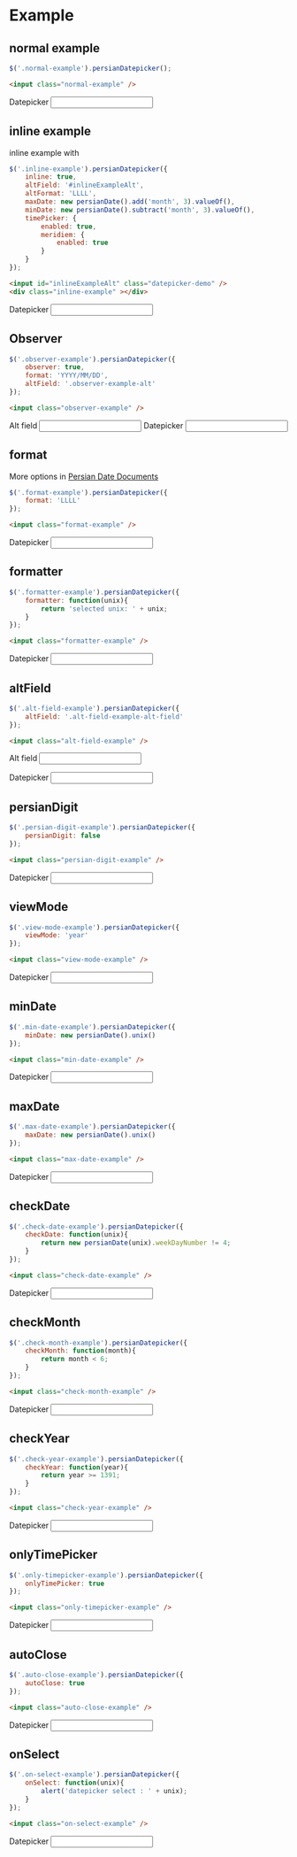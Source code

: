 # Example


## normal example

```javascript
$('.normal-example').persianDatepicker();
```

```html
<input class="normal-example" />
```
<label>Datepicker</label>
<input class="datepicker-demo normal-example" />


## inline example

inline example with 



```javascript
$('.inline-example').persianDatepicker({
    inline: true,
    altField: '#inlineExampleAlt',
    altFormat: 'LLLL',
    maxDate: new persianDate().add('month', 3).valueOf(),
    minDate: new persianDate().subtract('month', 3).valueOf(),
    timePicker: {
        enabled: true,
        meridiem: {
            enabled: true
        }
    }
});
```

```html
<input id="inlineExampleAlt" class="datepicker-demo" />
<div class="inline-example" ></div>
```

<label>Datepicker</label>
<input id="inlineExampleAlt" class="datepicker-demo" />
<div class="inline-example" ></div>

## Observer

```javascript
$('.observer-example').persianDatepicker({
    observer: true,
    format: 'YYYY/MM/DD',
    altField: '.observer-example-alt'
});
```

```html
<input class="observer-example" />
```
<label>Alt field</label>
<input class="datepicker-demo observer-example-alt" />
<label>Datepicker</label>
<input class="datepicker-demo observer-example" />


## format

More options in [Persian Date Documents](http://babakhani.github.io/PersianWebToolkit/datepicker)

```javascript
$('.format-example').persianDatepicker({
    format: 'LLLL' 
});
```

```html
<input class="format-example" />
```
<label>Datepicker</label>
<input class="datepicker-demo format-example" />


## formatter

```javascript
$('.formatter-example').persianDatepicker({
    formatter: function(unix){
        return 'selected unix: ' + unix; 
    } 
});
```

```html
<input class="formatter-example" />
```
<label>Datepicker</label>
<input class="datepicker-demo formatter-example" />


## altField

```javascript
$('.alt-field-example').persianDatepicker({
    altField: '.alt-field-example-alt-field'
});
```

```html
<input class="alt-field-example" />
```
<label>Alt field</label>
<input class="datepicker-demo-alt alt-field-example-alt-field" />

<label>Datepicker</label>
<input class="datepicker-demo alt-field-example" />


## persianDigit

```javascript
$('.persian-digit-example').persianDatepicker({
    persianDigit: false
});
```

```html
<input class="persian-digit-example" />
```
<label>Datepicker</label>
<input class="datepicker-demo persian-digit-example" />


## viewMode

```javascript
$('.view-mode-example').persianDatepicker({
    viewMode: 'year'
});
```

```html
<input class="view-mode-example" />
```
<label>Datepicker</label>
<input class="datepicker-demo view-mode-example" />



## minDate

```javascript
$('.min-date-example').persianDatepicker({
    minDate: new persianDate().unix()
});
```

```html
<input class="min-date-example" />
```
<label>Datepicker</label>
<input class="datepicker-demo min-date-example" />



## maxDate

```javascript
$('.max-date-example').persianDatepicker({
    maxDate: new persianDate().unix()
});
```

```html
<input class="max-date-example" />
```
<label>Datepicker</label>
<input class="datepicker-demo max-date-example" />



## checkDate

```javascript
$('.check-date-example').persianDatepicker({
    checkDate: function(unix){
        return new persianDate(unix).weekDayNumber != 4;
    }
});
```

```html
<input class="check-date-example" />
```
<label>Datepicker</label>
<input class="datepicker-demo check-date-example" />


## checkMonth

```javascript
$('.check-month-example').persianDatepicker({
    checkMonth: function(month){
        return month < 6;
    }
});
```

```html
<input class="check-month-example" />
```
<label>Datepicker</label>
<input class="datepicker-demo check-month-example" />


## checkYear

```javascript
$('.check-year-example').persianDatepicker({
    checkYear: function(year){
        return year >= 1391;
    }
});
```

```html
<input class="check-year-example" />
```
<label>Datepicker</label>
<input class="datepicker-demo check-year-example" />


## onlyTimePicker

```javascript
$('.only-timepicker-example').persianDatepicker({
    onlyTimePicker: true
});
```

```html
<input class="only-timepicker-example" />
```
<label>Datepicker</label>
<input class="datepicker-demo only-timepicker-example" />


## autoClose

```javascript
$('.auto-close-example').persianDatepicker({
    autoClose: true
});
```

```html
<input class="auto-close-example" />
```
<label>Datepicker</label>
<input class="datepicker-demo auto-close-example" />



## onSelect

```javascript
$('.on-select-example').persianDatepicker({
    onSelect: function(unix){
        alert('datepicker select : ' + unix);
    }
});
```

```html
<input class="on-select-example" />
```
<label>Datepicker</label>
<input class="datepicker-demo on-select-example" />













